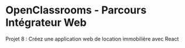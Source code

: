 # OpenClassrooms - Parcours Intégrateur Web
Projet 8 : Créez une application web de location immobilière avec React
